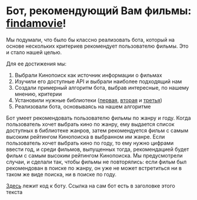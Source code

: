 # Бот, рекомендующий Вам фильмы: [findamovie](https://t.me/kinopoiskmovies_bot)! #

Мы подумали, что было бы классно реализовать бота, который на основе нескольких критериев рекомендует пользователю фильмы. Это и стало нашей целью.

Для ее достижения мы:
  1. Выбрали Кинопоиск как источник информации о фильмах
  2. Изучили его доступные API и выбрали наиболее подходящий нам
  3. Создали примерный алгоритм бота, выбрав интересные, по нашему мнению, критерии
  4. Установили нужные библиотеки ([первая](https://pypi.org/project/requests/), [вторая](https://pypi.org/project/pyTelegramBotAPI/) и [третья](https://pypi.org/project/kinopoisk-api-unofficial-client/))
  5. Реализовали бота, основываясь на нашем алгоритме

Бот умеет рекомендовать пользователю фильмы по жанру и году. Когда пользователь хочет выбрать кино по жанру, ему выдается список доступных в библиотеке жанров, затем рекомендуется фильм с самым высоким рейтингом Кинопоиска в выбранном им жанре. Если пользователь хочет выбрать кино по году, то ему нужно цифрами ввести год, и среди фильмов, выпущенных тогда, рекомендацией будет фильм с самым высоким рейтингом Кинопоиска. Мы предусмотрели случаи, и сделали так, чтобы фильмы не повторялись: если фильм был рекомендован в поиске по жанру, он уже не может встретиться ни в таком же виде поиска, ни в поиске по году.

[Здесь](https://github.com/irinaorlovahse/bot/blob/main/kino_bot.py) лежит код к боту. Ссылка на сам бот есть в заголовке этого текста
